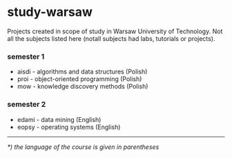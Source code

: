 # study-warsaw
Projects created in scope of study in Warsaw University of Technology.
Not all the subjects listed here (notall subjects had labs, tutorials or projects).

### semester 1
- aisdi - algorithms and data structures (Polish)
- proi - object-oriented programming (Polish)
- mow - knowledge discovery methods (Polish)

### semester 2
- edami - data mining (English)
- eopsy - operating systems (English)

--------
_*) the language of the course is given in parentheses_
